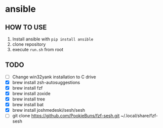 # ansible

## HOW TO USE
1. Install ansible with `pip install ansible`
1. clone repository
2. execute `run.sh` from root

## TODO
- [ ] Change win32yank installation to C drive
- [x] brew install zsh-autosuggestions
- [x] brew install fzf
- [x] brew install zoxide
- [x] brew install tree
- [x] brew install bat
- [x] brew install joshmedeski/sesh/sesh
- [ ] git clone https://github.com/PookieBuns/fzf-sesh.git ~/.local/share/fzf-sesh
